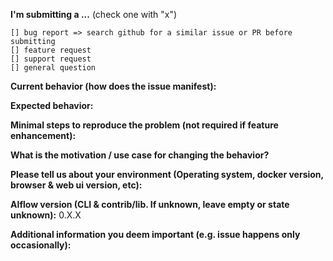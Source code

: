 **I'm submitting a ...**  (check one with "x")
```
[] bug report => search github for a similar issue or PR before submitting
[] feature request
[] support request
[] general question
```

**Current behavior (how does the issue manifest):**

**Expected behavior:**

**Minimal steps to reproduce the problem (not required if feature enhancement):**

**What is the motivation / use case for changing the behavior?**

**Please tell us about your environment (Operating system, docker version, browser & web ui version, etc):**

**AIflow version (CLI & contrib/lib. If unknown, leave empty or state unknown):** 0.X.X

**Additional information you deem important (e.g. issue happens only occasionally):**
